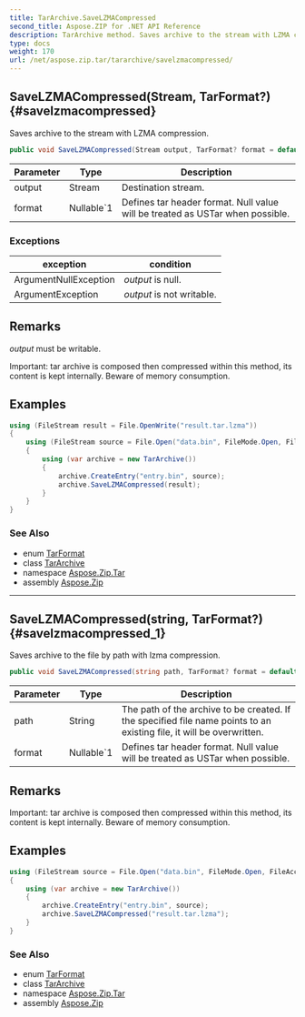 ```yaml
---
title: TarArchive.SaveLZMACompressed
second_title: Aspose.ZIP for .NET API Reference
description: TarArchive method. Saves archive to the stream with LZMA compression
type: docs
weight: 170
url: /net/aspose.zip.tar/tararchive/savelzmacompressed/
---
```

## SaveLZMACompressed(Stream, TarFormat?) {#savelzmacompressed}

Saves archive to the stream with LZMA compression.

```csharp
public void SaveLZMACompressed(Stream output, TarFormat? format = default)
```

| Parameter | Type | Description |
| --- | --- | --- |
| output | Stream | Destination stream. |
| format | Nullable`1 | Defines tar header format. Null value will be treated as USTar when possible. |

### Exceptions

| exception | condition |
| --- | --- |
| ArgumentNullException | *output* is null. |
| ArgumentException | *output* is not writable. |

## Remarks

*output* must be writable.

Important: tar archive is composed then compressed within this method, its content is kept internally. Beware of memory consumption.

## Examples

```csharp
using (FileStream result = File.OpenWrite("result.tar.lzma"))
{
    using (FileStream source = File.Open("data.bin", FileMode.Open, FileAccess.Read))
    {
        using (var archive = new TarArchive())
        {
            archive.CreateEntry("entry.bin", source);
            archive.SaveLZMACompressed(result);
        }
    }
}
```

### See Also

* enum [TarFormat](../../tarformat/)
* class [TarArchive](../)
* namespace [Aspose.Zip.Tar](../../tararchive/)
* assembly [Aspose.Zip](../../../)

---

## SaveLZMACompressed(string, TarFormat?) {#savelzmacompressed_1}

Saves archive to the file by path with lzma compression.

```csharp
public void SaveLZMACompressed(string path, TarFormat? format = default)
```

| Parameter | Type | Description |
| --- | --- | --- |
| path | String | The path of the archive to be created. If the specified file name points to an existing file, it will be overwritten. |
| format | Nullable`1 | Defines tar header format. Null value will be treated as USTar when possible. |

## Remarks

Important: tar archive is composed then compressed within this method, its content is kept internally. Beware of memory consumption.

## Examples

```csharp
using (FileStream source = File.Open("data.bin", FileMode.Open, FileAccess.Read))
{
    using (var archive = new TarArchive())
    {
        archive.CreateEntry("entry.bin", source);
        archive.SaveLZMACompressed("result.tar.lzma");
    }
}
```

### See Also

* enum [TarFormat](../../tarformat/)
* class [TarArchive](../)
* namespace [Aspose.Zip.Tar](../../tararchive/)
* assembly [Aspose.Zip](../../../)


